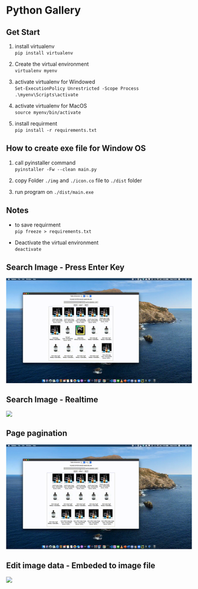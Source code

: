 # Python Gallery

## Get Start
1. install virtualenv </br>
`pip install virtualenv`

2. Create the virtual environment </br>
`virtualenv myenv`

3. activate virtualenv for Windowed  </br>
`Set-ExecutionPolicy Unrestricted -Scope Process` </br>
`.\myenv\Scripts\activate`

4. activate virtualenv for MacOS </br>
`source myenv/bin/activate`

5. install requirment </br>
`pip install -r requirements.txt`

## How to create exe file for Window OS

1. call pyinstaller command </br>
`pyinstaller -Fw --clean main.py`

2. copy Folder `./img` and `./icon.co` file to `./dist` folder

3. run program on `./dist/main.exe`

## Notes
- to save requirment </br>
`pip freeze > requirements.txt`

- Deactivate the virtual environment </br>
`deactivate`

## Search Image - Press Enter Key
![](readme/search.gif)

## Search Image - Realtime
![](readme/auto_search.gif)

## Page pagination
![](readme/pagination.gif)

## Edit image data - Embeded to image file
![](readme/edit_info.gif)


